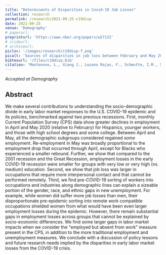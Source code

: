 ```yaml
---
title: "Determinants of Disparities in Covid-19 Job Losses"
collection: research
permalink: /research/2021-09-25-c19disp
date: 2021-09-25
venue: 'Demography'
# paperurl: 
preprinturl: 'https://www.nber.org/papers/w27132'
# slideurl: 
# archiveurl: 
picloc: '/images/research/c19disp-f.png'
picalt: 'Sources of disparities in job loss between February and May 2020' 
bibtexurl: '/files/c19disp.bib'
citation: 'Montenovo, L., Xiang J., Lozano Rojas, F., Schmutte, I.M., Simon, K.I., Weinberg, B.A., Wing, C., (2020) &quot;Determinants of Disparities in Covid-19 Job Losses.&quot; <i>forthcoming in Demography</i>'
---
```


*Accepted at Demography*

## Abstract

We make several contributions to understanding the socio-demographic divide in early labor market responses to the U.S. COVID-19 epidemic and its policies, benchmarked against two previous recessions. First, monthly Current Population Survey (CPS) data show greater declines in employment in April and May 2020 (relative to February) for Hispanics, younger workers, and those with high school degrees and some college. Between April and May, all the demographic subgroups considered regained *some* employment. Re-employment in May was broadly proportional to the employment drop that occurred through April, except for Blacks who experienced a smaller rebound. Further, we show that compared to the 2001 recession and the Great Recession, employment losses in the early COVID-19 recession were smaller for groups with very low or very high (vs. medium) education. Second, we show that job loss was larger in occupations that require more interpersonal contact and that cannot be performed remotely. Third, we find pre-COVID-19 sorting of workers into occupations and industries along demographic lines can explain a sizeable portion of the gender, race, and ethnic gaps in new unemployment. For example, while women did suffer more job losses than men, their disproportionate pre-epidemic sorting into remote work compatible occupations shielded women from what would have been even larger employment losses during the epidemic. However, there remain substantial gaps in employment losses across groups that cannot be explained by socio-economic differences. We find some larger gaps in labor market impacts when we consider the "employed but absent from work" measure present in the CPS, in addition to the more traditional employment and unemployment measures. We conclude with a discussion of policy lessons and future research needs implied by the disparities in early labor market losses from the COVID-19 crisis.
